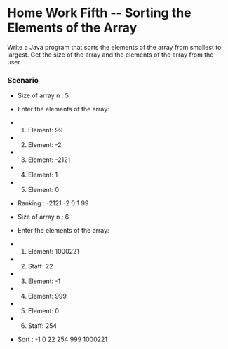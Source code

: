 # Home Work Fifth -- Sorting the Elements of the Array
Write a Java program that sorts the elements of the array from smallest to largest. Get the size of the array and the elements of the array from the user.

### Scenario

- Size of array n : 5
- Enter the elements of the array:
- 1. Element: 99
- 2. Element: -2
- 3. Element: -2121
- 4. Element: 1
- 5. Element: 0
- Ranking : -2121 -2 0 1 99


- Size of array n : 6
- Enter the elements of the array:
- 1. Element: 1000221
- 2. Staff: 22
- 3. Element: -1
- 4. Element: 999
- 5. Element: 0
- 6. Staff: 254
- Sort : -1 0 22 254 999 1000221
